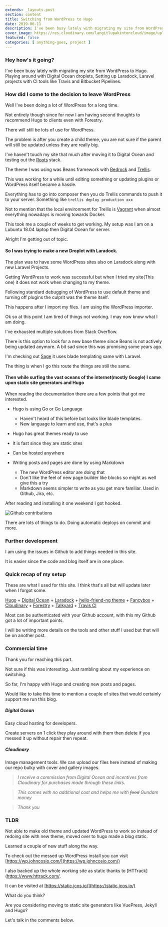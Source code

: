 ```yaml
---
extends: _layouts.post
section: content
title: Switching from WordPress to Hugo
date: 2019-06-11
description: I've been busy lately with migrating my site from WordPress to Hugo. Here are some points on why I made the switch.
cover_image: https://res.cloudinary.com/langitlupakintoncloud/image/upload/w_800/hugo/jcos.io/migrating_to_hugo_yxw5x1.png
featured: false
categories: [ anything-goes, project ]
---
```


### Hey how's it going?

I've been busy lately with migrating my site from WordPress to Hugo.
Playing around with Digital Ocean droplets, Setting up Laradock,
Laravel projects with CI tools like Travis and Bitbucket Pipelines.

### How did I come to the decision to leave WordPress

Well I've been doing a lot of WordPress for a long time.

Not entirely though since for now I am having second thoughts to recommend Hugo to clients even with Forestry.

There will still be lots of use for WordPress.

The problem is after you create a child theme, you are not sure if the parent will still be
updated unless they are really big.

I've haven't touch my site that much after moving it to Digital Ocean and testing out the [Roots](https://roots.io/) stack.

The theme I was using was Beans framework with [Bedrock](https://roots.io/bedrock/) and [Trellis](https://roots.io/trellis/).

This was working for a while until editing something or updating plugins or WordPress itself became a hassle.

Everything has to go into composer then you do Trellis commands to push it to your server.
Something like `trellis deploy production xxx`

Not to mention that the local environment for Trellis is [Vagrant](https://www.vagrantup.com/) when almost everything nowadays is moving towards Docker.

This took me a couple of weeks to get working.
My setup was I am on a Lubuntu 18.04 laptop then Digital Ocean for server.

Alright I'm getting out of topic.

#### So I was trying to make a new Droplet with Laradock.

The plan was to have some WordPress sites also on Laradock along with new Laravel Projects.

Getting WordPress to work was successful but when I tried my site(This one) it does not work when changing to my theme.

Following standard debugging of WordPress to use default theme and turning off plugins the culprit was the theme itself.

This happens after I import my files. I am using the WordPress importer.

Ok so at this point I am tired of things not working. I may now know what I am doing.

I've exhausted multiple solutions from Stack Overflow.

There is this option to look for a new base theme since Beans is not actively being updated anymore.
A bit sad since this was promising some years ago.

I'm checking out [Sage](https://roots.io/sage/) it uses blade templating same with Laravel.

The thing is when I go this route the things are still the same.

#### Then while surfing the vast oceans of the internet(mostly Google) I came upon static site generators and Hugo

When reading the documentation there are a few points that got me interested.

- Hugo is using Go or Go Language
    - Haven't heard of this before but looks like blade templates.
    - New language to learn and use, that's a plus

- Hugo has great themes ready to use

- It is fast since they are static sites

- Can be hosted anywhere

- Writing posts and pages are done by using Markdown
    - The new WordPress editor are doing that
    - Don't like the feel of new page builder like blocks so might as well give this a try
    - Markdown seems simpler to write as you get more familiar. Used in Github, Jira, etc.

After reading and installing it one weekend I got hooked.

![Github contributions](https://res.cloudinary.com/langitlupakintoncloud/image/upload/w_800/hugo/jcos.io/hugo_github_c3vz7o.png)

There are lots of things to do. Doing automatic deploys on commit and more.

### Further development

I am using the issues in Github to add things needed in this site.

It is easier since the code and blog itself are in one place.

### Quick recap of my setup

These are what I used for this site. I think that's all but will update later when I forgot some.

[Hugo](https://gohugo.io/) +
[Digital Ocean](https://m.do.co/c/83cff1ac53a7) +
[Laradock](http://laradock.io/) +
[hello-friend-ng theme](https://themes.gohugo.io/hugo-theme-hello-friend-ng/) +
[Fancybox](https://www.fancyapps.com/fancybox/3/) +
[Cloudinary](https://cloudinary.com/invites/lpov9zyyucivvxsnalc5/j0ngsbsm3znc0tpfjaw2) +
[Forestry](https://forestry.io/) +
[Talkyard](https://www.talkyard.io/) +
[Travis CI](https://travis-ci.org/)

Most can be authenticated with your Github account, with this my Github got a lot of important points.

I will be writing more details on the tools and other stuff I used but that will be on another post.

### Commercial time

Thank you for reaching this part.

Not sure if this was interesting. Just rambling about my experience on switching.

So far, I'm happy with Hugo and creating new posts and pages.

Would like to take this time to mention a couple of sites that would certainly support me run this blog.

##### Digital Ocean
Easy cloud hosting for developers.

Create servers on 1 click they play around with them then delete if you messed it up without repair then repeat.

##### Cloudinary
Image management tools. We can upload our files here instead of making our repo bulky with cover and gallery images.

>*I receive a commission from Digital Ocean and incentives from Cloudinary
for purchases made through these links.*

>*This comes with no additional cost and helps me with <strike>food</strike> Gundam money*

>*Thank you*

### TLDR

Not able to make old theme and updated WordPress to work so instead of redoing site with new theme,
moved over to hugo made a blog static.

Learned a couple of new stuff along the way.

To check out the messed up WordPress install you can visit [https://wp.johncosio.com/](https://wp.johncosio.com/)

I also backed up the whole working site as static thanks to [HTTrack](https://www.httrack.com/.

It can be visited at [https://static.jcos.io/](https://static.jcos.io/)

What do you think?

Are you considering moving to static site generators like VuePress, Jekyll and Hugo?

Let's talk in the comments below.
